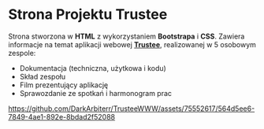 # Strona Projektu Trustee
Strona stworzona w **HTML** z wykorzystaniem **Bootstrapa** i **CSS**. Zawiera informacje na temat aplikacji webowej [**Trustee**](https://github.com/martacichy/trustee), realizowanej w 5 osobowym zespole:
* Dokumentacja (techniczna, użytkowa i kodu)
* Skład zespołu
* Film prezentujący aplikację
* Sprawozdanie ze spotkań i harmonogram prac

https://github.com/DarkArbiterr/TrusteeWWW/assets/75552617/564d5ee6-7849-4ae1-892e-8bdad2f52088


